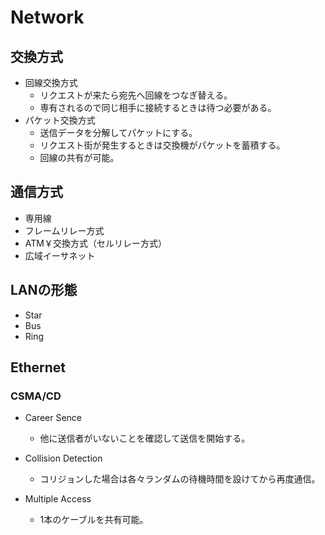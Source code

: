 # Network

## 交換方式

- 回線交換方式　
  - リクエストが来たら宛先へ回線をつなぎ替える。
  - 専有されるので同じ相手に接続するときは待つ必要がある。
- パケット交換方式
  - 送信データを分解してパケットにする。
  - リクエスト街が発生するときは交換機がパケットを蓄積する。
  - 回線の共有が可能。

## 通信方式

- 専用線
- フレームリレー方式
- ATM￥交換方式（セルリレー方式）
- 広域イーサネット

## LANの形態

- Star
- Bus
- Ring

## Ethernet

### CSMA/CD

- Career Sence
  - 他に送信者がいないことを確認して送信を開始する。

- Collision Detection
  - コリジョンした場合は各々ランダムの待機時間を設けてから再度通信。
  
- Multiple Access
  - 1本のケーブルを共有可能。

